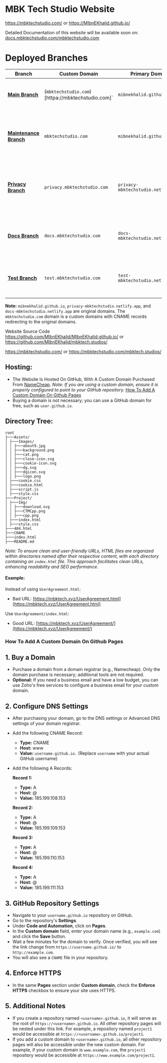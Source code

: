 # MBK Tech Studio Website

https://mbktechstudio.com/ or https://MIbnEKhalid.github.io/

Detailed Documentation of this website will be available soon on: [docs.mbktechstudio.com/mbktechstudio.com](https://docs.mbktechstudio.com/mbktechstudio.com)

# **Deployed Branches**

| **Branch**                                                                                  | **Custom Domain**          | **Primary Domain**                           | **Deployment**                                                                                           |
|---------------------------------------------------------------------------------------------|-----------------------------|-----------------------------------------|-----------------------------------------------------------------------------------------------------------|
| [**Main Branch**](https://github.com/MIbnEKhalid/MIbnEKhalid.github.io/tree/main)           | (`mbktechstudio.com`)[httpa://mbktechstudio.com]`         | `mibnekhalid.github.io`                 | Hosted using GitHub Pages. The main branch deploys the primary site.                                       |
| [**Maintenance Branch**](https://github.com/MIbnEKhalid/MIbnEKhalid.github.io/tree/Maintenance) | `mbktechstudio.com`         | `mibnekhalid.github.io`                 | Used for deploying a maintenance page on `mbktechstudio.com` during maintenance periods.                   |
| [**Privacy Branch**](https://github.com/MIbnEKhalid/MIbnEKhalid.github.io/tree/Privacy)     | `privacy.mbktechstudio.com` | `privacy-mbktechstudio.netlify.app`     | Hosted using Netlify. Linked to the Privacy branch, this deployment is for the privacy-related subdomain.  |
| [**Docs Branch**](https://github.com/MIbnEKhalid/MIbnEKhalid.github.io/tree/Docs)           | `docs.mbktechstudio.com`    | `docs-mbktechstudio.netlify.app`        | Hosted using Netlify. Linked to the Docs branch, this deployment is for the documentation subdomain.       |
| [**Test Branch**](https://github.com/MIbnEKhalid/MIbnEKhalid.github.io/tree/test)           | `test.mbktechstudio.com`    | `test-mbktechstudio.netlify.app`        | Hosted using Netlify. Linked to the test branch, this deployment is for the testing purpose.       |

**Note:** `mibnekhalid.github.io`, `privacy-mbktechstudio.netlify.app`, and `docs-mbktechstudio.netlify.app` are original domains. The `mbktechstudio.com` domain is a custom domains with CNAME records redirecting to the original domains.








Website Source Code 
https://github.com/MIbnEKhalid/MIbnEKhalid.github.io/ or https://github.com/MIbnEKhalid/mbktech.studios/

https://mbktechstudio.com/ or https://mbktechstudio.com/mbktech.studios/

## Hosting:
- The Website Is Hosted On GitHub, With A Custom Domain Purchased From [NameCheap](https://namecheap.com).
  *Note: If you are using a custom domain, ensure it is properly configured to point to your GitHub repository.* [How To Add A Custom Domain On Github Pages](#how-to-add-a-custom-domain-on-github-pages)
- Buying a domain is not necessary; you can use a GitHub domain for free, such as `user.github.io`.

## Directory Tree:

```
root
├───Assets/
│ ├───Images/
│ │ ├───about9.jpg
│ │ ├───background.png
│ │ ├───cat.png
│ │ ├───close-icon.svg
│ │ ├───cookie-icon.svg
│ │ ├───dg.svg
│ │ ├───dgicon.svg
│ │ ├───logo.png
│ ├───cookie.css
│ ├───cookie.html
│ ├───script.js
│ ├───style.css
├───Project/
│ ├───Img/
│ │ ├───download.svg
│ │ ├───CTMCpp.png
│ │ ├───cpp.png
│ ├───index.html
│ ├───style.css
├───404.html
├───CNAME
├───index.html
├───README.md
```

*Note: To ensure clean and user-friendly URLs, HTML files are organized within directories named after their respective content, with each directory containing an `index.html` file. This approach facilitates clean URLs, enhancing readability and SEO performance.*

#### Example:

Instead of using `UserAgreement.html`:
- Bad URL: [https://mbktech.xyz/UserAgreement.html](https://mbktech.xyz/UserAgreement.html)

Use `UserAgreement/index.html`:
  - Good URL: [https://mbktech.xyz/UserAgreement/](https://mbktech.xyz/UserAgreement/)

### How To Add A Custom Domain On Github Pages

## 1. Buy a Domain
- Purchase a domain from a domain registrar (e.g., Namecheap). Only the domain purchase is necessary; additional tools are not required.
- **Optional:** If you need a business email and have a low budget, you can use Zoho's free services to configure a business email for your custom domain.

## 2. Configure DNS Settings
- After purchasing your domain, go to the DNS settings or Advanced DNS settings of your domain registrar.

- Add the following CNAME Record:

    - **Type:** CNAME
    - **Host:** www
    - **Value:** `username.github.io.` (Replace `username` with your actual GitHub username)

- Add the following A Records:

    **Record 1:**
    - **Type:** A
    - **Host:** @
    - **Value:** 185.199.108.153

    **Record 2:**
    - **Type:** A
    - **Host:** @
    - **Value:** 185.199.109.153

    **Record 3:**
    - **Type:** A
    - **Host:** @
    - **Value:** 185.199.110.153

    **Record 4:**
    - **Type:** A
    - **Host:** @
    - **Value:** 185.199.111.153


## 3. GitHub Repository Settings
- Navigate to your `username.github.io` repository on GitHub.
- Go to the repository's **Settings**.
- Under **Code and Automation**, click on **Pages**.
- In the **Custom domain** field, enter your domain name (e.g., `example.com`) and click the **Save** button.
- Wait a few minutes for the domain to verify. Once verified, you will see the link change from `https://username.github.io/` to `http://example.com`.
- You will also see a `CNAME` file in your repository.

## 4. Enforce HTTPS
- In the same **Pages** section under **Custom domain**, check the **Enforce HTTPS** checkbox to ensure your site uses HTTPS.

## 5. Additional Notes
- If you create a repository named `<username>.github.io`, it will serve as the root of `https://<username>.github.io`. All other repository pages will be nested under this link. For example, a repository named `project1` would be accessible at `https://<username>.github.io/project1`.
- If you add a custom domain to `<username>.github.io`, all other repository pages will also be accessible under the new custom domain. For example, if your custom domain is `www.example.com`, the `project1` repository would be accessible at `https://www.example.com/project1`.
